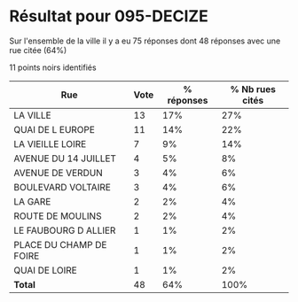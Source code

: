 # Résultat pour 095-DECIZE

Sur l'ensemble de la ville il y a eu 75 réponses dont 48 réponses avec une rue citée (64%)

11 points noirs identifiés

| Rue | Vote | % réponses | % Nb rues cités|
|-----|------|------------|----------------|
| LA VILLE | 13 | 17% | 27%|
| QUAI DE L EUROPE | 11 | 14% | 22%|
| LA VIEILLE LOIRE | 7 | 9% | 14%|
| AVENUE DU 14 JUILLET | 4 | 5% | 8%|
| AVENUE DE VERDUN | 3 | 4% | 6%|
| BOULEVARD VOLTAIRE | 3 | 4% | 6%|
| LA GARE | 2 | 2% | 4%|
| ROUTE DE MOULINS | 2 | 2% | 4%|
| LE FAUBOURG D ALLIER | 1 | 1% | 2%|
| PLACE DU CHAMP DE FOIRE | 1 | 1% | 2%|
| QUAI DE LOIRE | 1 | 1% | 2%|
| **Total** | 48 | 64% | 100%|
